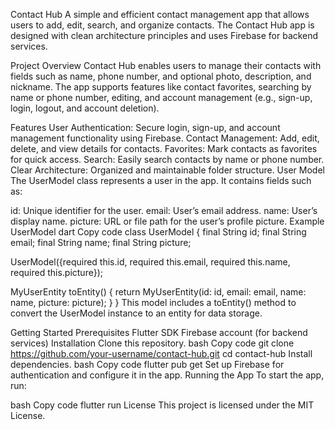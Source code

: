 Contact Hub
A simple and efficient contact management app that allows users to add, edit, search, and organize contacts. The Contact Hub app is designed with clean architecture principles and uses Firebase for backend services.

Project Overview
Contact Hub enables users to manage their contacts with fields such as name, phone number, and optional photo, description, and nickname. The app supports features like contact favorites, searching by name or phone number, editing, and account management (e.g., sign-up, login, logout, and account deletion).

Features
User Authentication: Secure login, sign-up, and account management functionality using Firebase.
Contact Management: Add, edit, delete, and view details for contacts.
Favorites: Mark contacts as favorites for quick access.
Search: Easily search contacts by name or phone number.
Clear Architecture: Organized and maintainable folder structure.
User Model
The UserModel class represents a user in the app. It contains fields such as:

id: Unique identifier for the user.
email: User’s email address.
name: User’s display name.
picture: URL or file path for the user’s profile picture.
Example UserModel
dart
Copy code
class UserModel {
final String id;
final String email;
final String name;
final String picture;

UserModel({required this.id, required this.email, required this.name, required this.picture});

MyUserEntity toEntity() {
return MyUserEntity(id: id, email: email, name: name, picture: picture);
}
}
This model includes a toEntity() method to convert the UserModel instance to an entity for data storage.

Getting Started
Prerequisites
Flutter SDK
Firebase account (for backend services)
Installation
Clone this repository.
bash
Copy code
git clone https://github.com/your-username/contact-hub.git
cd contact-hub
Install dependencies.
bash
Copy code
flutter pub get
Set up Firebase for authentication and configure it in the app.
Running the App
To start the app, run:

bash
Copy code
flutter run
License
This project is licensed under the MIT License.
